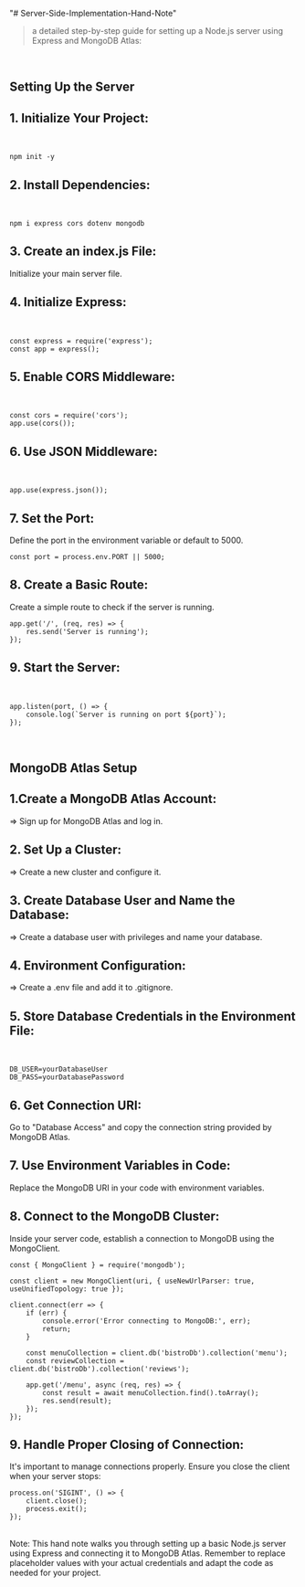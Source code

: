"# Server-Side-Implementation-Hand-Note" 

>a detailed step-by-step guide for setting up a Node.js server using Express and MongoDB Atlas:

<br>

## Setting Up the Server

## 1. Initialize Your Project:
<br>

```
npm init -y

```

## 2. Install Dependencies:
<br>

```
npm i express cors dotenv mongodb

```

## 3. Create an index.js File:
Initialize your main server file.

## 4. Initialize Express:
<br>

```
const express = require('express');
const app = express();

```

## 5. Enable CORS Middleware:
<br>

```
const cors = require('cors');
app.use(cors());

```

## 6. Use JSON Middleware:
<br>

```
app.use(express.json());

```

## 7. Set the Port:
Define the port in the environment variable or default to 5000.
<br>

```
const port = process.env.PORT || 5000;

```

## 8. Create a Basic Route:
Create a simple route to check if the server is running.
<br>

```
app.get('/', (req, res) => {
    res.send('Server is running');
});

```

## 9. Start the Server:
<br>

```
app.listen(port, () => {
    console.log(`Server is running on port ${port}`);
});

```

<br>

## MongoDB Atlas Setup
 
## 1.Create a MongoDB Atlas Account:
=> Sign up for MongoDB Atlas and log in.

## 2. Set Up a Cluster:
=> Create a new cluster and configure it.

## 3. Create Database User and Name the Database:
=> Create a database user with privileges and name your database.

## 4. Environment Configuration:
=> Create a .env file and add it to .gitignore.

## 5. Store Database Credentials in the Environment File:
<br>

```
DB_USER=yourDatabaseUser
DB_PASS=yourDatabasePassword

```
## 6. Get Connection URI:
Go to "Database Access" and copy the connection string provided by MongoDB Atlas.

## 7. Use Environment Variables in Code:
Replace the MongoDB URI in your code with environment variables.

## 8. Connect to the MongoDB Cluster:
Inside your server code, establish a connection to MongoDB using the MongoClient.
<br>

```
const { MongoClient } = require('mongodb');

const client = new MongoClient(uri, { useNewUrlParser: true, useUnifiedTopology: true });

client.connect(err => {
    if (err) {
        console.error('Error connecting to MongoDB:', err);
        return;
    }
    
    const menuCollection = client.db('bistroDb').collection('menu');
    const reviewCollection = client.db('bistroDb').collection('reviews');

    app.get('/menu', async (req, res) => {
        const result = await menuCollection.find().toArray();
        res.send(result);
    });
});

```
## 9. Handle Proper Closing of Connection:
It's important to manage connections properly. Ensure you close the client when your server stops:
<br>

```
process.on('SIGINT', () => {
    client.close();
    process.exit();
});

```

<br>
Note: This hand note walks you through setting up a basic Node.js server using Express and connecting it to MongoDB Atlas. Remember to replace placeholder values with your actual credentials and adapt the code as needed for your project.


